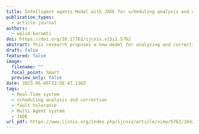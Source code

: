 ```yaml
---
title: Intelligent agents Model with JADE for scheduling analysis and correction of Real-Time Systems
publication_types:
  - article-journal
authors:
  - walid-karamti
doi: https://doi.org/10.17762/ijcnis.v15i1.5762
abstract: This research proposes a new model for analyzing and correcting non-schedulable partitions in real-time multiprocessor systems, specifically in the context of fault tolerance in distributed networks. The need for such a model arises from current techniques for correcting non-schedulable partitions that must be revised and repartitioning all tasks across processors. The proposed model is based on intelligent agents and implemented using the JADE platform. The model consists of (1) a supervisor agent in the first layer that distributes tasks and manages system correction when a non-schedulable partition is detected; and (2) a second layer composed of partition agents that analyze schedulability, request corrections, and negotiate with the supervisor for additional tasks to correct the entire system. The effectiveness of the proposed model is demonstrated through a case study. Quantitative analysis shows that the proposed model improves fault tolerance in distributed systems and has the potential for further enhancement by adding communicative tasks, heterogeneous processors, and other improvements.
draft: false
featured: false
image:
  filename: ""
  focal_point: Smart
  preview_only: false
date: 2023-06-06T23:56:47.136Z
tags:
  - Real-Time system
  - scheduling analysis and correction
  - fault tolerance
  - Multi-Agent system
  - JADE
url_pdf: https://www.ijcnis.org/index.php/ijcnis/article/view/5762/1042
---
```

